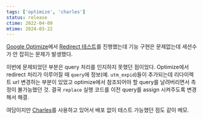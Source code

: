 ```yaml
---
tags: ['optimize', 'charles']
status: release
ctime: 2022-04-09
mtime: 2024-03-22
---
```


[Google Optimize](https://optimize.google.com/)에서 [Redirect 테스트](https://support.google.com/optimize/answer/6361119?hl=ko&ref_topic=6197696)를 진행했는데 기능 구현은 문제없는데 세션수가 안 잡히는 문제가 발생했다. 

이번에 문제되었던 부분은 query 처리를 인지하지 못했던 점이었다. Optimize에서 redirect 처리가 이루어질 때 `query`에 정보(예. `utm_expid`)들이 추가되는데 리다이렉트 url 변경하는 부분이 있었고 optimize에서 참조되어야 할 query를 날려버리면서 측정이 불가능했던 것. 결국 `replace` 실행 코드를 이전 query를 assign 시켜주도록 변경해서 해결.

여담이지만 [Charles](https://www.charlesproxy.com/)를 사용하고 있어서 배포 없이 테스트 가능했던 점도 같이 메모.
